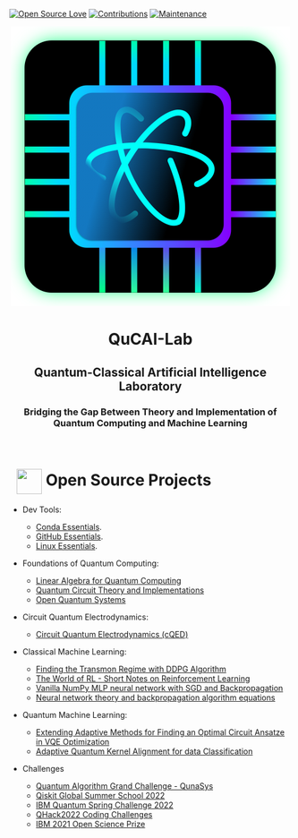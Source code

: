 <!-- Badges: -->
[![Open Source Love](https://badges.frapsoft.com/os/v1/open-source.png?v=103)](#)
[![Contributions](https://img.shields.io/badge/contributions-welcome-orange?style=flat-square)](https://github.com/QuCAI-Lab/educational-resources/pulls)
[![Maintenance](https://img.shields.io/badge/Maintained%3F-yes-green.svg)](https://github.com/QuCAI-Lab/educational-resources/graphs/commit-activity)

<!-- Logo: -->
<div align="center">
  <a href="https://qucai-lab.github.io/">
    <img src="https://github.com/QuCAI-Lab/qucai-lab.github.io/blob/main/assets/QuCAI-Lab.png" height="500" width="500" alt="Logo">
  </a>
</div>

<p align="center">
  <h1 align="center"> QuCAI-Lab </h1>
  <h2 align="center">Quantum-Classical Artificial Intelligence Laboratory </h2>
  <h3 align="center">Bridging the Gap Between Theory and Implementation of Quantum Computing and Machine Learning </h3>
</p>
<br />

# &nbsp; <a href="#"><img valign="middle" height="45px" src="https://img.icons8.com/physics" width="45" hspace="0px" vspace="0px"></a> Open Source Projects <a name="Research" />  

- Dev Tools:
  - [Conda Essentials](Conda_Essentials/README.md).
  - [GitHub Essentials](GitHub_Essentials/README.md).
  - [Linux Essentials](Linux_Essentials/README.md).
 
- Foundations of Quantum Computing:
  - [Linear Algebra for Quantum Computing](https://github.com/QuCAI-Lab/linear-algebra)
  - [Quantum Circuit Theory and Implementations](https://github.com/QuCAI-Lab/quantum-circuit-theory)
  - [Open Quantum Systems](https://github.com/QuCAI-Lab/open-quantum-systems)
 
- Circuit Quantum Electrodynamics:
  - [Circuit Quantum Electrodynamics (cQED)](https://github.com/QuCAI-Lab/circuit-qed)

- Classical Machine Learning:
  - [Finding the Transmon Regime with DDPG Algorithm](https://github.com/QuCAI-Lab/reinforce-transmon)
  - [The World of RL - Short Notes on Reinforcement Learning](https://github.com/QuCAI-Lab/the-world-of-rl)
  - [Vanilla NumPy MLP neural network with SGD and Backpropagation](https://github.com/QuCAI-Lab/vanilla-numpy-mlp)
  - [Neural network theory and backpropagation algorithm equations](https://github.com/QuCAI-Lab/vanilla-numpy-mlp/blob/dev/theory.ipynb)

- Quantum Machine Learning:
  - [Extending Adaptive Methods for Finding an Optimal Circuit Ansatze in VQE Optimization](https://github.com/QuCAI-Lab/qhack2022-hackeinberg-project)
  - [Adaptive Quantum Kernel Alignment for data Classification](https://github.com/QuCAI-Lab/adapt-qka)
 
- Challenges
  - [Quantum Algorithm Grand Challenge - QunaSys](https://github.com/QuCAI-Lab/qagc)
  - [Qiskit Global Summer School 2022](https://github.com/QuCAI-Lab/qiskit2022-global-summer-school)
  - [IBM Quantum Spring Challenge 2022](https://github.com/QuCAI-Lab/ibm2022-quantum-spring-challenge)
  - [QHack2022 Coding Challenges](https://github.com/QuCAI-Lab/QHack2022)
  - [IBM 2021 Open Science Prize](https://github.com/QuCAI-Lab/ibm2021-open-science-prize)
